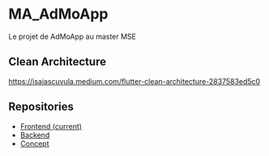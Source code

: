 # MA_AdMoApp

Le projet de AdMoApp au master MSE

## Clean Architecture

<https://isaiascuvula.medium.com/flutter-clean-architecture-2837583ed5c0>

## Repositories

- [Frontend (current)](https://github.com/MA-AdMoApp-EthiScan/frontend)
- [Backend](https://github.com/MA-AdMoApp-EthiScan/backend)
- [Concept](https://github.com/MA-AdMoApp-EthiScan/concept)